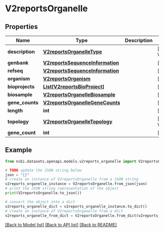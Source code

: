 # V2reportsOrganelle


## Properties

Name | Type | Description | Notes
------------ | ------------- | ------------- | -------------
**description** | [**V2reportsOrganelleType**](V2reportsOrganelleType.md) |  | [optional] [default to V2reportsOrganelleType.ORGANELLE_TYPE_UNKNOWN]
**genbank** | [**V2reportsSequenceInformation**](V2reportsSequenceInformation.md) |  | [optional] 
**refseq** | [**V2reportsSequenceInformation**](V2reportsSequenceInformation.md) |  | [optional] 
**organism** | [**V2reportsOrganism**](V2reportsOrganism.md) |  | [optional] 
**bioprojects** | [**List[V2reportsBioProject]**](V2reportsBioProject.md) |  | [optional] 
**biosample** | [**V2reportsOrganelleBiosample**](V2reportsOrganelleBiosample.md) |  | [optional] 
**gene_counts** | [**V2reportsOrganelleGeneCounts**](V2reportsOrganelleGeneCounts.md) |  | [optional] 
**length** | **int** |  | [optional] 
**topology** | [**V2reportsOrganelleTopology**](V2reportsOrganelleTopology.md) |  | [optional] [default to V2reportsOrganelleTopology.TOPOLOGY_UNKNOWN]
**gene_count** | **int** |  | [optional] 

## Example

```python
from ncbi.datasets.openapi.models.v2reports_organelle import V2reportsOrganelle

# TODO update the JSON string below
json = "{}"
# create an instance of V2reportsOrganelle from a JSON string
v2reports_organelle_instance = V2reportsOrganelle.from_json(json)
# print the JSON string representation of the object
print(V2reportsOrganelle.to_json())

# convert the object into a dict
v2reports_organelle_dict = v2reports_organelle_instance.to_dict()
# create an instance of V2reportsOrganelle from a dict
v2reports_organelle_from_dict = V2reportsOrganelle.from_dict(v2reports_organelle_dict)
```
[[Back to Model list]](../README.md#documentation-for-models) [[Back to API list]](../README.md#documentation-for-api-endpoints) [[Back to README]](../README.md)


